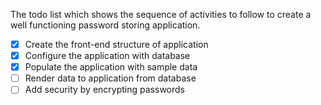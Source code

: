 The todo list which shows the sequence of activities to follow to create a well functioning
password storing application.

- [x] Create the front-end structure of application
- [x] Configure the application with database
- [x] Populate the application with sample data
- [ ] Render data to application from database
- [ ] Add security by encrypting passwords